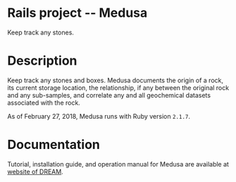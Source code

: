 # Rails project -- Medusa

Keep track any stones.

# Description

Keep track any stones and boxes.  Medusa documents the origin of a rock, its
current storage location, the relationship, if any between the
original rock and any sub-samples, and correlate any and all
geochemical datasets associated with the rock.

As of February 27, 2018, Medusa runs with Ruby version `2.1.7`.

# Documentation

Tutorial, installation guide, and operation manual for Medusa are
available at [website of
DREAM](http://dream.misasa.okayama-u.ac.jp/documentation/).
